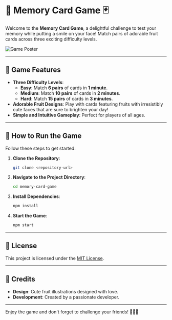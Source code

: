 
# 🍓 Memory Card Game 🃏

Welcome to the **Memory Card Game**, a delightful challenge to test your memory while putting a smile on your face! Match pairs of adorable fruit cards across three exciting difficulty levels.

![Game Poster](/poster.avif)

---

## 🌟 Game Features

- **Three Difficulty Levels**:
  - **Easy**: Match **6 pairs** of cards in **1 minute**.
  - **Medium**: Match **10 pairs** of cards in **2 minutes**.
  - **Hard**: Match **15 pairs** of cards in **3 minutes**.
- **Adorable Fruit Designs**: Play with cards featuring fruits with irresistibly cute faces that are sure to brighten your day!
- **Simple and Intuitive Gameplay**: Perfect for players of all ages.

---

## 🚀 How to Run the Game

Follow these steps to get started:

1. **Clone the Repository**:
   ```bash
   git clone <repository-url>
   ```
   
2. **Navigate to the Project Directory**:
   ```bash
   cd memory-card-game
   ```
   
3. **Install Dependencies**:
   ```bash
   npm install
   ```
   
4. **Start the Game**:
   ```bash
   npm start
   ```

---

## 📝 License

This project is licensed under the [MIT License](LICENSE).

---

## 🎨 Credits

- **Design**: Cute fruit illustrations designed with love.
- **Development**: Created by a passionate developer.

---

Enjoy the game and don't forget to challenge your friends! 🍇🍍🍓
